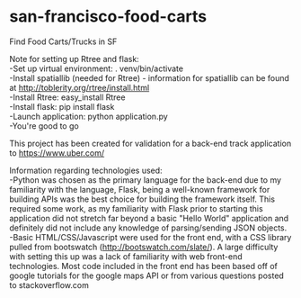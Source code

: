 san-francisco-food-carts
========================

Find Food Carts/Trucks in SF

Note for setting up Rtree and flask:  
-Set up virtual environment: . venv/bin/activate  
-Install spatiallib (needed for Rtree) - information for spatiallib can be found at http://toblerity.org/rtree/install.html  
-Install Rtree: easy_install Rtree  
-Install flask: pip install flask  
-Launch application: python application.py  
-You're good to go  

This project has been created for validation for a back-end track application to https://www.uber.com/  

Information regarding technologies used:  
-Python was chosen as the primary language for the back-end due to my familiarity with the language, Flask, being a well-known framework for building APIs was the best choice for building the framework itself. This required some work, as my familiarity with Flask prior to starting this application did not stretch far beyond a basic "Hello World" application and definitely did not include any knowledge of parsing/sending JSON objects.  
-Basic HTML/CSS/Javascript were used for the front end, with a CSS library pulled from bootswatch (http://bootswatch.com/slate/). A large difficulty with setting this up was a lack of familiarity with web front-end technologies. Most code included in the front end has been based off of google tutorials for the google maps API or from various questions posted to stackoverflow.com
